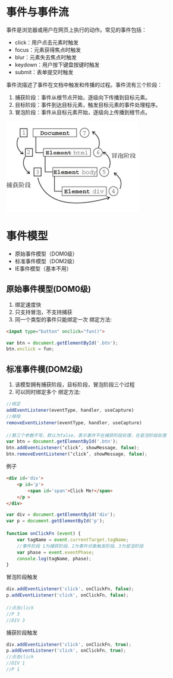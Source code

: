 # 事件与事件流
事件是浏览器或用户在网页上执行的动作。常见的事件包括：
* click：用户点击元素时触发
* focus：元素获得焦点时触发
* blur：元素失去焦点时触发
* keydown：用户按下键盘按键时触发
* submit：表单提交时触发

事件流描述了事件在文档中触发和传播的过程。事件流有三个阶段：
1. 捕获阶段：事件从根节点开始，逐级向下传播到目标元素。
2. 目标阶段：事件到达目标元素，触发目标元素的事件处理程序。
3. 冒泡阶段：事件从目标元素开始，逐级向上传播到根节点。

![事件流](./asset/13.事件流.png)

# 事件模型
* 原始事件模型（DOM0级）
* 标准事件模型（DOM2级）
* IE事件模型（基本不用）


## 原始事件模型(DOM0级)
1. 绑定速度快
2. 只支持冒泡，不支持捕获
3. 同一个类型的事件只能绑定一次
绑定方法:
```html
<input type="button" onclick="fun()">
```

```javascript
var btn = document.getElementById('.btn');
btn.onclick = fun;
```


## 标准事件模(DOM2级)
1. 该模型拥有捕获阶段，目标阶段，冒泡阶段三个过程
2. 可以同时绑定多个
绑定方法:
```javascript
//绑定
addEventListener(eventType, handler, useCapture)
//移除
removeEventListener(eventType, handler, useCapture)

//第三个参数不写，默认为false，表示事件不在捕获阶段处理，在冒泡阶段处理
var btn = document.getElementById('.btn');
btn.addEventListener(‘click’, showMessage, false);
btn.removeEventListener(‘click’, showMessage, false);
```

例子
```html
<div id='div'>
    <p id='p'>
        <span id='span'>Click Me!</span>
    </p >
</div>
```


```javascript
var div = document.getElementById('div');
var p = document.getElementById('p');

function onClickFn (event) {
    var tagName = event.currentTarget.tagName;
    //事件阶段 1为捕获阶段、2为事件对象触发阶段、3为冒泡阶段
    var phase = event.eventPhase;  
    console.log(tagName, phase);
}

```

冒泡阶段触发
```javascript
div.addEventListener('click', onClickFn, false);
p.addEventListener('click', onClickFn, false);

//点击click
//P 3
//DIV 3
```



捕获阶段触发
```javascript
div.addEventListener('click', onClickFn, true);
p.addEventListener('click', onClickFn, true);
//点击click
//DIV 1
//P 1
```


